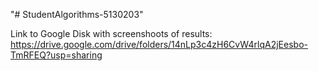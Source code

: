 "# StudentAlgorithms-5130203"


Link to Google Disk with screenshoots of results:
https://drive.google.com/drive/folders/14nLp3c4zH6CvW4rlqA2jEesbo-TmRFEQ?usp=sharing
